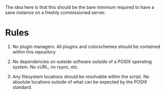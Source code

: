 The idea here is that this should be the bare minimum required to have a sane
instance on a freshly commissioned server.

# Rules

1. No plugin managers. All plugins and colorschemes should be contained within
   this repository

2. No dependencies on outside software outside of a POSIX operating system. No
   cURL, no rsync, etc.

3. Any filesystem locations should be resolvable within the script. No absolute
   locations outside of what can be expected by the POSIX standard.

